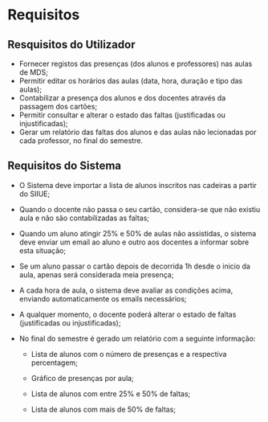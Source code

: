 # Requisitos

## Resquisitos do Utilizador

- Fornecer registos das presenças (dos alunos e professores) nas aulas de MDS;
- Permitir editar os horários das aulas (data, hora, duração e tipo das aulas);
- Contabilizar a presença dos alunos e dos docentes através da passagem dos cartões;
- Permitir consultar e alterar o estado das faltas (justificadas ou injustificadas);
- Gerar um relatório das faltas dos alunos e das aulas não lecionadas por cada professor, no final do semestre.

## Requisitos do Sistema

- O Sistema deve importar a lista de alunos inscritos nas cadeiras a partir do SIIUE;

- Quando o docente não passa o seu cartão, considera-se que não existiu aula e não são contabilizadas as faltas;

- Quando um aluno atingir 25% e 50% de aulas não assistidas, o sistema deve enviar um email ao aluno e outro aos docentes a informar sobre esta situação;

- Se um aluno passar o cartão depois de decorrida 1h desde o inicio da aula, apenas será considerada meia presença;

- A cada hora de aula, o sistema deve avaliar as condições acima, enviando automaticamente os emails necessários;

- A qualquer momento, o docente poderá alterar o estado de faltas (justificadas ou injustificadas);

- No final do semestre é gerado um relatório com a seguinte informação:

	- Lista de alunos com o número de presenças e a respectiva percentagem;

	- Gráfico de presenças por aula;

	- Lista de alunos com entre 25% e 50% de faltas;
	
	- Lista de alunos com mais de 50% de faltas;